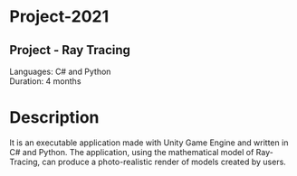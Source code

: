 # Project-2021
## Project - Ray Tracing
Languages: C# and Python\
Duration: 4 months
# Description
It is an executable application made with Unity Game Engine and written in C# and Python. The application, using the mathematical model of Ray-Tracing, can produce a photo-realistic render of models created by users.
